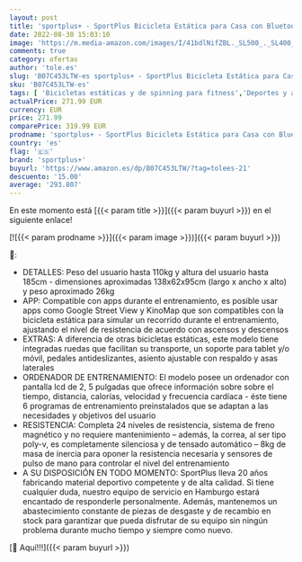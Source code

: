 ```yaml
---
layout: post
title: 'sportplus+ - SportPlus Bicicleta Estática para Casa con Bluetooth  Compatible con Bluetooth   24 Niveles y 6 Programas de Entrenamiento  Pedales Antideslizantes  con Pantalla y Soporte de Tableta  hasta 110 kg'
date: 2022-08-30 15:03:10
image: 'https://m.media-amazon.com/images/I/41bdlNifZBL._SL500_._SL400_.jpg'
comments: true
category: ofertas
author: 'tole.es'
slug: 'B07C453LTW-es sportplus+ - SportPlus Bicicleta Estática para Casa con...'
sku: 'B07C453LTW-es'
tags: [ 'Bicicletas estáticas y de spinning para fitness','Deportes y aire libre','Fitness y ejercicio','Máquinas de cardio para fitness','bicicleta','sportplus+','🇪🇸', ]
actualPrice: 271.99 EUR
currency: EUR
price: 271.99
comparePrice: 319.99 EUR
prodname: 'sportplus+ - SportPlus Bicicleta Estática para Casa con Bluetooth  Compatible con Bluetooth   24 Niveles y 6 Programas de Entrenamiento  Pedales Antideslizantes  con Pantalla y Soporte de Tableta  hasta 110 kg'
country: 'es'
flag: '🇪🇸'
brand: 'sportplus+'
buyurl: 'https://www.amazon.es/dp/B07C453LTW/?tag=tolees-21'
descuento: '15.00'
average: '293.807'
---
```


En este momento está [{{< param title >}}]({{< param buyurl >}}) en el siguiente enlace!

[![{{< param prodname >}}]({{< param image >}})]({{< param buyurl >}})

🔎:

- DETALLES: Peso del usuario hasta 110kg y altura del usuario hasta 185cm - dimensiones aproximadas 138x62x95cm (largo x ancho x alto) y peso aproximado 26kg
- APP: Compatible con apps durante el entrenamiento, es posible usar apps como Google Street View y KinoMap que son compatibles con la bicicleta estática para simular un recorrido durante el entrenamiento, ajustando el nivel de resistencia de acuerdo con ascensos y descensos
- EXTRAS: A diferencia de otras bicicletas estáticas, este modelo tiene integradas ruedas que facilitan su transporte, un soporte para tablet y/o móvil, pedales antideslizantes, asiento ajustable con respaldo y asas laterales
- ORDENADOR DE ENTRENAMIENTO: El modelo posee un ordenador con pantalla lcd de 2, 5 pulgadas que ofrece información sobre sobre el tiempo, distancia, calorías, velocidad y frecuencia cardíaca - éste tiene 6 programas de entrenamiento preinstalados que se adaptan a las necesidades y objetivos del usuario
- RESISTENCIA: Completa 24 niveles de resistencia, sistema de freno magnético y no requiere mantenimiento – además, la correa, al ser tipo poly-v, es completamente silenciosa y de tensado automático – 8kg de masa de inercia para oponer la resistencia necesaria y sensores de pulso de mano para controlar el nivel del entrenamiento
- A SU DISPOSICIÓN EN TODO MOMENTO: SportPlus lleva 20 años fabricando material deportivo competente y de alta calidad. Si tiene cualquier duda, nuestro equipo de servicio en Hamburgo estará encantado de responderle personalmente. Además, mantenemos un abastecimiento constante de piezas de desgaste y de recambio en stock para garantizar que pueda disfrutar de su equipo sin ningún problema durante mucho tiempo y siempre como nuevo.

[🛒 Aquí!!!]({{< param buyurl >}})
